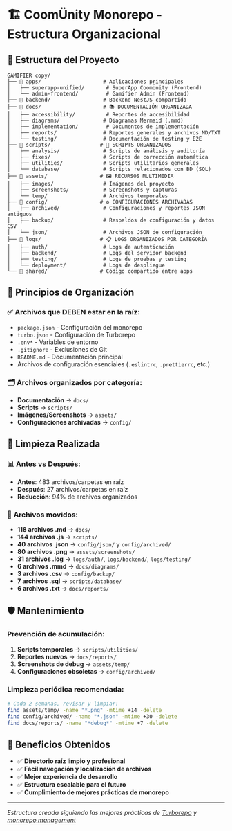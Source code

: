 # 🏗️ CoomÜnity Monorepo - Estructura Organizacional

## 📁 Estructura del Proyecto

```
GAMIFIER copy/
├── 📁 apps/                    # Aplicaciones principales
│   ├── superapp-unified/       # SuperApp CoomÜnity (Frontend)
│   └── admin-frontend/         # Gamifier Admin (Frontend)
├── 📁 backend/                 # Backend NestJS compartido
├── 📁 docs/                    # 📚 DOCUMENTACIÓN ORGANIZADA
│   ├── accessibility/          # Reportes de accesibilidad
│   ├── diagrams/              # Diagramas Mermaid (.mmd)
│   ├── implementation/         # Documentos de implementación
│   ├── reports/               # Reportes generales y archivos MD/TXT
│   └── testing/               # Documentación de testing y E2E
├── 📁 scripts/                # 🔧 SCRIPTS ORGANIZADOS
│   ├── analysis/              # Scripts de análisis y auditoría
│   ├── fixes/                 # Scripts de corrección automática
│   ├── utilities/             # Scripts utilitarios generales
│   └── database/              # Scripts relacionados con BD (SQL)
├── 📁 assets/                 # 🖼️ RECURSOS MULTIMEDIA
│   ├── images/                # Imágenes del proyecto
│   ├── screenshots/           # Screenshots y capturas
│   └── temp/                  # Archivos temporales
├── 📁 config/                 # ⚙️ CONFIGURACIONES ARCHIVADAS
│   ├── archived/              # Configuraciones y reportes JSON antiguos
│   ├── backup/                # Respaldos de configuración y datos CSV
│   └── json/                  # Archivos JSON de configuración
├── 📁 logs/                   # 📋 LOGS ORGANIZADOS POR CATEGORÍA
│   ├── auth/                  # Logs de autenticación
│   ├── backend/               # Logs del servidor backend
│   ├── testing/               # Logs de pruebas y testing
│   └── deployment/            # Logs de despliegue
└── 📁 shared/                 # Código compartido entre apps
```

## 🎯 Principios de Organización

### ✅ **Archivos que DEBEN estar en la raíz:**
- `package.json` - Configuración del monorepo
- `turbo.json` - Configuración de Turborepo
- `.env*` - Variables de entorno
- `.gitignore` - Exclusiones de Git
- `README.md` - Documentación principal
- Archivos de configuración esenciales (`.eslintrc`, `.prettierrc`, etc.)

### 🗂️ **Archivos organizados por categoría:**
- **Documentación** → `docs/`
- **Scripts** → `scripts/`
- **Imágenes/Screenshots** → `assets/`
- **Configuraciones archivadas** → `config/`

## 🧹 Limpieza Realizada

### 📊 **Antes vs Después:**
- **Antes**: 483 archivos/carpetas en raíz
- **Después**: 27 archivos/carpetas en raíz
- **Reducción**: 94% de archivos organizados

### 📁 **Archivos movidos:**
- **118 archivos .md** → `docs/`
- **144 archivos .js** → `scripts/`
- **40 archivos .json** → `config/json/` y `config/archived/`
- **80 archivos .png** → `assets/screenshots/`
- **31 archivos .log** → `logs/auth/`, `logs/backend/`, `logs/testing/`
- **6 archivos .mmd** → `docs/diagrams/`
- **3 archivos .csv** → `config/backup/`
- **7 archivos .sql** → `scripts/database/`
- **6 archivos .txt** → `docs/reports/`

## 🛡️ Mantenimiento

### **Prevención de acumulación:**
1. **Scripts temporales** → `scripts/utilities/`
2. **Reportes nuevos** → `docs/reports/`
3. **Screenshots de debug** → `assets/temp/`
4. **Configuraciones obsoletas** → `config/archived/`

### **Limpieza periódica recomendada:**
```bash
# Cada 2 semanas, revisar y limpiar:
find assets/temp/ -name "*.png" -mtime +14 -delete
find config/archived/ -name "*.json" -mtime +30 -delete
find docs/reports/ -name "*debug*" -mtime +7 -delete
```

## 🚀 Beneficios Obtenidos

- ✅ **Directorio raíz limpio y profesional**
- ✅ **Fácil navegación y localización de archivos**
- ✅ **Mejor experiencia de desarrollo**
- ✅ **Estructura escalable para el futuro**
- ✅ **Cumplimiento de mejores prácticas de monorepo**

---

*Estructura creada siguiendo las mejores prácticas de [Turborepo](https://github.com/vercel/turborepo/discussions/2639) y [monorepo management](https://victorlillo.dev/blog/clean-install-npm-yarn-monorepo)* 